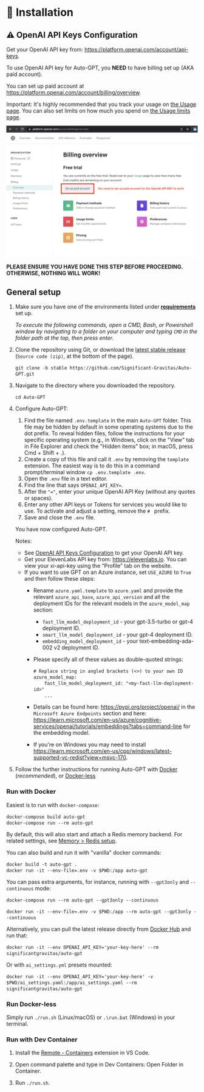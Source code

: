 # 💾 Installation

## ⚠️ OpenAI API Keys Configuration

Get your OpenAI API key from: https://platform.openai.com/account/api-keys.

To use OpenAI API key for Auto-GPT, you **NEED** to have billing set up (AKA paid account).

You can set up paid account at https://platform.openai.com/account/billing/overview.

Important: It's highly recommended that you track your usage on [the Usage page](https://platform.openai.com/account/usage).
You can also set limits on how much you spend on [the Usage limits page](https://platform.openai.com/account/billing/limits).

![For OpenAI API key to work, set up paid account at OpenAI API > Billing](./imgs/openai-api-key-billing-paid-account.png)

**PLEASE ENSURE YOU HAVE DONE THIS STEP BEFORE PROCEEDING. OTHERWISE, NOTHING WILL WORK!**

## General setup

1. Make sure you have one of the environments listed under [**requirements**](../README.md#-requirements) set up.

    _To execute the following commands, open a CMD, Bash, or Powershell window by navigating to a folder on your computer and typing `CMD` in the folder path at the top, then press enter._

2. Clone the repository using Git, or download the [latest stable release](https://github.com/Significant-Gravitas/Auto-GPT/releases/latest) (`Source code (zip)`, at the bottom of the page).

    ``` shell
    git clone -b stable https://github.com/Significant-Gravitas/Auto-GPT.git
    ```

3. Navigate to the directory where you downloaded the repository.

    ``` shell
    cd Auto-GPT
    ```

5. Configure Auto-GPT:
   1. Find the file named `.env.template` in the main `Auto-GPT` folder. This file may be hidden by default in some operating systems due to the dot prefix. To reveal hidden files, follow the instructions for your specific operating system (e.g., in Windows, click on the "View" tab in File Explorer and check the "Hidden items" box; in macOS, press Cmd + Shift + .).
   2. Create a copy of this file and call it `.env` by removing the `template` extension.  The easiest way is to do this in a command prompt/terminal window `cp .env.template .env`.
   3. Open the `.env` file in a text editor.
   4. Find the line that says `OPENAI_API_KEY=`.
   5. After the `"="`, enter your unique OpenAI API Key (without any quotes or spaces).
   6. Enter any other API keys or Tokens for services you would like to use. To activate and adjust a setting, remove the `# ` prefix.
   7. Save and close the `.env` file.

   You have now configured Auto-GPT.

   Notes:
   - See [OpenAI API Keys Configuration](#openai-api-keys-configuration) to get your OpenAI API key.
   - Get your ElevenLabs API key from: https://elevenlabs.io. You can view your xi-api-key using the "Profile" tab on the website.
   - If you want to use GPT on an Azure instance, set `USE_AZURE` to `True` and then follow these steps:
     - Rename `azure.yaml.template` to `azure.yaml` and provide the relevant `azure_api_base`, `azure_api_version` and all the deployment IDs for the relevant models in the `azure_model_map` section:
       - `fast_llm_model_deployment_id` - your gpt-3.5-turbo or gpt-4 deployment ID.
       - `smart_llm_model_deployment_id` - your gpt-4 deployment ID.
       - `embedding_model_deployment_id` - your text-embedding-ada-002 v2 deployment ID.

     - Please specify all of these values as double-quoted strings:
        ``` shell
        # Replace string in angled brackets (<>) to your own ID
        azure_model_map:
            fast_llm_model_deployment_id: "<my-fast-llm-deployment-id>"
            ...
        ```
     - Details can be found here: https://pypi.org/project/openai/ in the `Microsoft Azure Endpoints` section and here: https://learn.microsoft.com/en-us/azure/cognitive-services/openai/tutorials/embeddings?tabs=command-line for the embedding model.
     - If you're on Windows you may need to install https://learn.microsoft.com/en-us/cpp/windows/latest-supported-vc-redist?view=msvc-170.

4. Follow the further instructions for running Auto-GPT with [Docker](#run-with-docker) (*recommended*), or [Docker-less](#run-docker-less)

### Run with Docker

Easiest is to run with `docker-compose`:
``` shell
docker-compose build auto-gpt
docker-compose run --rm auto-gpt
```
By default, this will also start and attach a Redis memory backend.
For related settings, see [Memory > Redis setup](./configuration/memory.md#redis-setup).

You can also build and run it with "vanilla" docker commands:
``` shell
docker build -t auto-gpt .
docker run -it --env-file=.env -v $PWD:/app auto-gpt
```

You can pass extra arguments, for instance, running with `--gpt3only` and `--continuous` mode:
``` shell
docker-compose run --rm auto-gpt --gpt3only --continuous
```
``` shell
docker run -it --env-file=.env -v $PWD:/app --rm auto-gpt --gpt3only --continuous
```

Alternatively, you can pull the latest release directly from [Docker Hub](https://hub.docker.com/r/significantgravitas/auto-gpt) and run that:
``` shell
docker run -it --env OPENAI_API_KEY='your-key-here' --rm significantgravitas/auto-gpt
```

Or with `ai_settings.yml` presets mounted:
``` shell
docker run -it --env OPENAI_API_KEY='your-key-here' -v $PWD/ai_settings.yaml:/app/ai_settings.yaml --rm significantgravitas/auto-gpt
```


### Run Docker-less

Simply run `./run.sh` (Linux/macOS) or `.\run.bat` (Windows) in your terminal.

### Run with Dev Container

1. Install the [Remote - Containers](https://marketplace.visualstudio.com/items?itemName=ms-vscode-remote.remote-containers) extension in VS Code.

2. Open command palette and type in Dev Containers: Open Folder in Container.

3. Run `./run.sh`.

